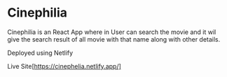 # Cinephilia

Cinephilia is an React App where in User can search the movie and it wil give the search result of all movie with that name along with other details.

Deployed using Netlify 

Live Site[https://cinephelia.netlify.app/]
